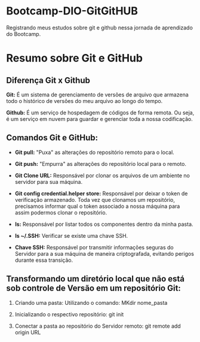 # Bootcamp-DIO-GitGitHUB
Registrando meus estudos sobre git e github nessa  jornada de aprendizado do Bootcamp.
# Resumo sobre Git e GitHub

## Diferença Git x Github

**Git:**
É um sistema de gerenciamento de versões de arquivo que armazena todo o histórico de versões do meu arquivo ao longo do tempo.

**Github:**
É um serviço de hospedagem de códigos de forma remota. Ou seja, é um serviço em nuvem para guardar e gerenciar toda a nossa codificação.

## Comandos Git e GitHub:

- **Git pull:**
  "Puxa" as alterações do repositório remoto para o local.

- **Git push:**
  "Empurra" as alterações do repositório local para o remoto.

- **Git Clone URL:**
  Responsável por clonar os arquivos de um ambiente no servidor para sua máquina.

- **Git config credential.helper store:**
  Responsável por deixar o token de verificação armazenado. Toda vez que clonamos um repositório, precisamos informar qual o token associado a nossa máquina para assim podermos clonar o repositório.

- **ls:**
  Responsável por listar todos os componentes dentro da minha pasta.

- **ls ~/.SSH:**
  Verificar se existe uma chave SSH.

- **Chave SSH:**
  Responsável por transmitir informações seguras do Servidor para a sua máquina de maneira criptografada, evitando perigos durante essa transição.

## Transformando um diretório local que não está sob controle de Versão em um repositório Git:

1. Criando uma pasta:
   Utilizando o comando:
   MKdir nome_pasta
   
2. Inicializando o respectivo repositório:
git init

3. Conectar a pasta ao repositório do Servidor remoto:
git remote add origin URL

